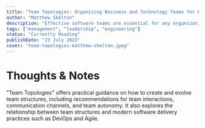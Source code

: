 ```yaml
---
title: "Team Topologies: Organizing Business and Technology Teams for Fast Flow"
author: "Matthew Skelton"
description: "Effective software teams are essential for any organization to deliver value continuously and sustainably. But how do you build the best team organization for your specific goals, culture, and needs?"
tags: ["management", "leadership", "engineering"]
status: "Currently Reading"
publishDate: "23 July 2023"
cover: "team-topologies-matthew-skelton.jpeg"
---
```


# Thoughts & Notes

"Team Topologies" offers practical guidance on how to create and evolve team structures, including recommendations for team interactions, communication channels, and team autonomy. It also explores the relationship between team structures and modern software delivery practices such as DevOps and Agile.
